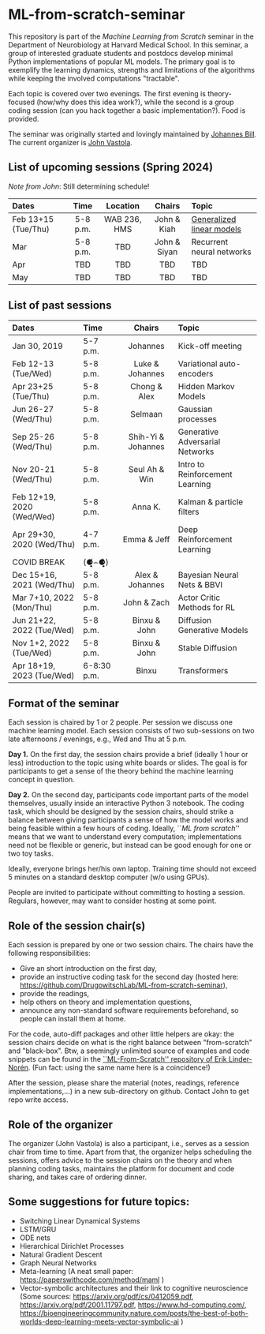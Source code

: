 # ML-from-scratch-seminar
This repository is part of the _Machine Learning from Scratch_ seminar in the Department of Neurobiology at Harvard Medical School.
In this seminar, a group of interested graduate students and postdocs develop minimal Python implementations of popular ML models. The primary goal is to exemplify the learning dynamics, strengths and limitations of the algorithms while keeping the involved computations "tractable".

Each topic is covered over two evenings. The first evening is theory-focused (how/why does this idea work?), while the second is a group coding session (can you hack together a basic implementation?). Food is provided.

The seminar was originally started and lovingly maintained by [Johannes Bill](https://billscientific.github.io/). 
The current organizer is [John Vastola](https://johnvastola.com). 

## List of upcoming sessions (Spring 2024)

*Note from John*: Still determining schedule!

|     Dates                  |   Time   |  Location |    Chairs           |     Topic                       |
|:---------------------------|:---------:|:--------:|:-------------------:|:--------------------------------|
| Feb 13+15 (Tue/Thu)       | 5-8 p.m. | WAB 236, HMS | John & Kiah   | [Generalized linear models](https://github.com/DrugowitschLab/ML-from-scratch-seminar/tree/master/GLMs)       |
| Mar        | 5-8 p.m. | TBD | John & Siyan |   Recurrent neural networks         |
| Apr        | TBD | TBD    |  TBD        | TBD             |
| May       | TBD | TBD | TBD  | TBD |


## List of past sessions

|     Dates                  |   Time   |     Chairs           |     Topic                       |
|:---------------------------|:---------|:--------------------:|:--------------------------------|
| Jan 30, 2019               | 5-7 p.m. | Johannes             | Kick-off meeting                |
| Feb 12-13 (Tue/Wed)        | 5-8 p.m. | Luke & Johannes      | Variational auto-encoders       |
| Apr 23+25 (Tue/Thu)        | 5-8 p.m. | Chong & Alex         | Hidden Markov Models            |
| Jun 26-27 (Wed/Thu)        | 5-8 p.m. | Selmaan              | Gaussian processes              |
| Sep 25-26 (Wed/Thu)        | 5-8 p.m. | Shih-Yi & Johannes   | Generative Adversarial Networks |
| Nov 20-21 (Wed/Thu)        | 5-8 p.m. | Seul Ah & Win        | Intro to Reinforcement Learning |
| Feb 12+19, 2020 (Wed/Wed)  | 5-8 p.m. | Anna K.              | Kalman & particle filters       |
| Apr 29+30, 2020 (Wed/Thu)  | 4-7 p.m. | Emma & Jeff          | Deep Reinforcement Learning     |
| COVID BREAK                | (⚈̥̥̥̥̥́⌢⚈̥̥̥̥̥̀)    |                      |                                 |
| Dec 15+16, 2021 (Wed/Thu)  | 5-8 p.m. | Alex & Johannes      | Bayesian Neural Nets & BBVI     |
| Mar  7+10, 2022 (Mon/Thu)  | 5-8 p.m. | John & Zach          | Actor Critic Methods for RL     |
| Jun 21+22, 2022 (Tue/Wed)  | 5-8 p.m. | Binxu & John         | Diffusion Generative Models     |
| Nov 1+2, 2022 (Tue/Wed)    | 5-8 p.m. | Binxu & John         | Stable Diffusion                |
| Apr 18+19, 2023 (Tue/Wed)  | 6-8:30 p.m. | Binxu             | Transformers                    |


## Format of the seminar

Each session is chaired by 1 or 2 people.
Per session we discuss one machine learning model.
Each session consists of two sub-sessions on two late afternoons / evenings, e.g., Wed and Thu at 5 p.m.

**Day 1.** On the first day, the session chairs provide a brief (ideally 1 hour or less) introduction to the topic using white boards or slides.
The goal is for participants to get a sense of the theory behind the machine learning concept in question.

**Day 2.** On the second day, participants code important parts of the model themselves, usually inside an interactive Python 3 notebook. 
The coding task, which should be designed by the session chairs, should strike a balance between giving participants a sense of how the model works and being feasible within a few hours of coding. 
Ideally, ``*ML from scratch*'' means that we want to understand every computation; implementations need not be flexible or generic, but instead can be good enough for one or two toy tasks.

Ideally, everyone brings her/his own laptop.
Training time should not exceed 5 minutes on a standard desktop computer (w/o using GPUs).

People are invited to participate without committing to hosting a session. Regulars, however, may want to consider hosting at some point.

## Role of the session chair(s)
Each session is prepared by one or two session chairs.
The chairs have the following responsibilities:
  - Give an short introduction on the first day,
  - provide an instructive coding task for the second day (hosted here:  https://github.com/DrugowitschLab/ML-from-scratch-seminar),
  - provide the readings,
  - help others on theory and implementation questions,
  - announce any non-standard software requirements beforehand, so people can install them at home.

For the code, auto-diff packages and other little helpers are okay: the session chairs decide on what is the right balance between "from-scratch" and "black-box". Btw, a seemingly unlimited source of examples and code snippets can be found in the [``ML-From-Scratch'' repository of Erik Linder-Norén](https://github.com/eriklindernoren/ML-From-Scratch). (Fun fact: using the same name here is a coincidence!)

After the session, please share the material (notes, readings, reference implementations,...) in a new sub-directory on github. Contact John to get repo write access.

## Role of the organizer

The organizer (John Vastola) is also a participant, i.e., serves as a session chair from time to time.
Apart from that, the organizer helps scheduling the sessions, offers advice to the session chairs on the theory and when planning coding tasks, maintains the platform for document and code sharing, and takes care of ordering dinner.



## Some suggestions for future topics:

- Switching Linear Dynamical Systems
- LSTM/GRU
- ODE nets 
- Hierarchical Dirichlet Processes
- Natural Gradient Descent
- Graph Neural Networks
- Meta-learning (A neat small paper: https://paperswithcode.com/method/maml )
- Vector-symbolic architectures and their link to cognitive neuroscience (Some sources: https://arxiv.org/pdf/cs/0412059.pdf, https://arxiv.org/pdf/2001.11797.pdf, https://www.hd-computing.com/, https://bioengineeringcommunity.nature.com/posts/the-best-of-both-worlds-deep-learning-meets-vector-symbolic-ai )


